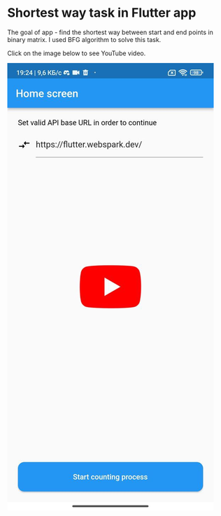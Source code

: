 # Shortest way task in Flutter app

The goal of app - find the shortest way between start and end points in binary matrix. I used BFG algorithm to solve this task.

Click on the image below to see YouTube video.

[![Watch the video](images/min_distance_link.jpg)](https://youtu.be/09p4uiNnspY)
